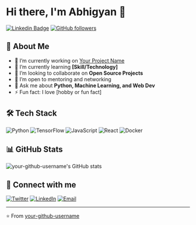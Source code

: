 # Hi there, I'm Abhigyan 👋

[![Linkedin Badge](https://img.shields.io/badge/-YourLinkedIn-blue?style=flat-square&logo=linkedin&logoColor=white&link=https://www.linkedin.com/in/your-linkedin)](https://www.linkedin.com/in/your-linkedin)
[![GitHub followers](https://img.shields.io/github/followers/your-github-username?label=Follow&style=social)](https://github.com/your-github-username)

## 🚀 About Me
- 🔭 I’m currently working on [Your Project Name](https://github.com/your-github-username/your-project)
- 🌱 I’m currently learning **[Skill/Technology]**
- 👯 I’m looking to collaborate on **Open Source Projects**
- 🤝 I’m open to mentoring and networking
- 💬 Ask me about **Python, Machine Learning, and Web Dev**
- ⚡ Fun fact: I love [hobby or fun fact]

## 🛠️ Tech Stack
![Python](https://img.shields.io/badge/-Python-333333?style=flat&logo=python)
![TensorFlow](https://img.shields.io/badge/-TensorFlow-FF6F00?style=flat&logo=tensorflow)
![JavaScript](https://img.shields.io/badge/-JavaScript-F7DF1E?style=flat&logo=javascript&logoColor=black)
![React](https://img.shields.io/badge/-React-20232A?style=flat&logo=react)
![Docker](https://img.shields.io/badge/-Docker-2496ED?style=flat&logo=docker)
<!-- Add more badges for your skills -->

## 📊 GitHub Stats
![your-github-username's GitHub stats](https://github-readme-stats.vercel.app/api?username=your-github-username&show_icons=true&hide_border=true&count_private=true&theme=radical)

## 🔗 Connect with me
[![Twitter](https://img.shields.io/twitter/follow/your-twitter-handle?style=social)](https://twitter.com/your-twitter-handle)
[![LinkedIn](https://img.shields.io/badge/-LinkedIn-blue?style=social&logo=linkedin&logoColor=white&link=https://www.linkedin.com/in/your-linkedin)](https://www.linkedin.com/in/your-linkedin)
[![Email](https://img.shields.io/badge/-Email-c14438?style=flat&logo=gmail&logoColor=white&link=mailto:your.email@example.com)](mailto:your.email@example.com)

---

⭐️ From [your-github-username](https://github.com/your-github-username)
